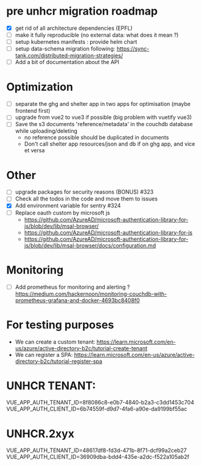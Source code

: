 # pre unhcr migration roadmap

- [x] get rid of all architecture dependencies (EPFL)
- [ ] make it fully reproducible (no external data: what does it mean ?)
- [ ] setup kubernetes manifests : provide helm chart
- [ ] setup data-schema migration following: https://sync-tank.com/distributed-migration-strategies/
- [ ] Add a bit of documentation about the API

# Optimization
- [ ] separate the ghg and shelter app in two apps for optimisation (maybe frontend first)
- [ ] upgrade from vue2 to vue3 if possible (big problem with vuetify vue3)
- [ ] Save the s3 documents 'reference/metadata' in the couchdb database while uploading/deleting
  - no reference possible should be duplicated in documents
  - Don't call shelter app resources/json and db if on ghg app, and vice et versa

# Other
- [ ] upgrade packages for security reasons (BONUS) #323
- [ ] Check all the todos in the code and move them to issues
- [x] Add environment variable for sentry #324
- [ ] Replace oauth custom by microsoft js
  - https://github.com/AzureAD/microsoft-authentication-library-for-js/blob/dev/lib/msal-browser/
  - https://github.com/AzureAD/microsoft-authentication-library-for-js
  - https://github.com/AzureAD/microsoft-authentication-library-for-js/blob/dev/lib/msal-browser/docs/configuration.md

# Monitoring
- [ ] Add prometheus for monitoring and alerting ? https://medium.com/hackernoon/monitoring-couchdb-with-prometheus-grafana-and-docker-4693bc8408f0


# For testing purposes
- We can create a custom tenant: https://learn.microsoft.com/en-us/azure/active-directory-b2c/tutorial-create-tenant
- We can register a SPA: https://learn.microsoft.com/en-us/azure/active-directory-b2c/tutorial-register-spa


# UNHCR TENANT: 
VUE_APP_AUTH_TENANT_ID=8f8086c8-e0b7-4840-b2a3-c3dd1453c704
VUE_APP_AUTH_CLIENT_ID=6b74559f-d9d7-4fa6-a90e-da9199bf55ac

# UNHCR.2xyx
VUE_APP_AUTH_TENANT_ID=48617df8-fd3d-471b-8f71-dcf99a2ceb27
VUE_APP_AUTH_CLIENT_ID=36909dba-bdd4-435e-a2dc-f522a105ab2f
